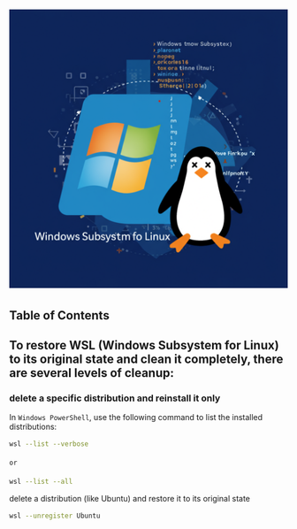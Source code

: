 # ![wsl - 2025](../images/wsl.png)

## Table of Contents

## To restore WSL (Windows Subsystem for Linux) to its original state and clean it completely, there are several levels of cleanup:

### delete a specific distribution and reinstall it only


In `Windows PowerShell`, use the following command to list the installed distributions:

```bash
wsl --list --verbose

or 

wsl --list --all
```


delete a distribution (like Ubuntu) and restore it to its original state

```bash
wsl --unregister Ubuntu
```
